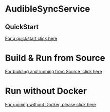
# AudibleSyncService

## QuickStart
[For a quickstart click here](/docs/getting-started-docker.md)

# Build & Run from Source
[For building and running from Source, click here](/docs/getting-started-docker-source.md)


# Run without Docker
[For running without Docker, please click here](/docs/getting-started-visual-studio.md)

